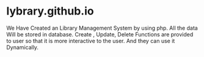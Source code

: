 # lybrary.github.io
We Have Created an Library Management System by using php.
All the data Will be stored in database.
Create , Update, Delete Functions are provided to user so that it is more interactive to the user.
And they can use it Dynamically.
